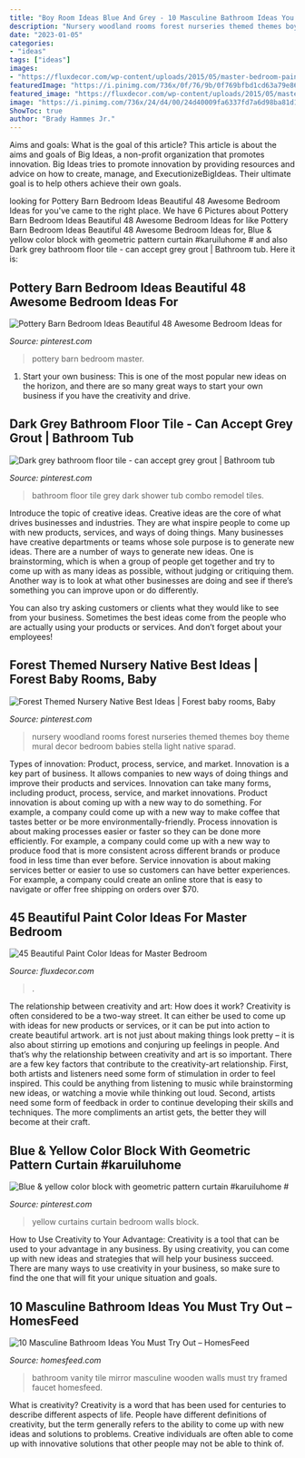```yaml
---
title: "Boy Room Ideas Blue And Grey - 10 Masculine Bathroom Ideas You Must Try Out – Homesfeed"
description: "Nursery woodland rooms forest nurseries themed themes boy theme mural decor bedroom babies stella light native sparad"
date: "2023-01-05"
categories:
- "ideas"
tags: ["ideas"]
images:
- "https://fluxdecor.com/wp-content/uploads/2015/05/master-bedroom-painting/25-master-bedroom-painting-ideas.jpg"
featuredImage: "https://i.pinimg.com/736x/0f/76/9b/0f769bfbd1cd63a79e8652a8fccf3043.jpg"
featured_image: "https://fluxdecor.com/wp-content/uploads/2015/05/master-bedroom-painting/25-master-bedroom-painting-ideas.jpg"
image: "https://i.pinimg.com/736x/24/d4/00/24d40009fa6337fd7a6d98ba81d16a10.jpg"
ShowToc: true
author: "Brady Hammes Jr."
---
```



Aims and goals: What is the goal of this article?
This article is about the aims and goals of Big Ideas, a non-profit organization that promotes innovation. Big Ideas tries to promote innovation by providing resources and advice on how to create, manage, and ExecutionizeBigIdeas. Their ultimate goal is to help others achieve their own goals.

	

		
looking for Pottery Barn Bedroom Ideas Beautiful 48 Awesome Bedroom Ideas for you've came to the right place. We have 6 Pictures about Pottery Barn Bedroom Ideas Beautiful 48 Awesome Bedroom Ideas for like Pottery Barn Bedroom Ideas Beautiful 48 Awesome Bedroom Ideas for, Blue &amp; yellow color block with geometric pattern curtain #karuiluhome # and also Dark grey bathroom floor tile - can accept grey grout | Bathroom tub. Here it is:
		
    
## Pottery Barn Bedroom Ideas Beautiful 48 Awesome Bedroom Ideas For

<img loading=lazy src="https://i.pinimg.com/736x/0f/76/9b/0f769bfbd1cd63a79e8652a8fccf3043.jpg" onerror="this.onerror=null;this.src='https://tse3.mm.bing.net/th?id=OIP.J97D0MKN1JN7DUUTp-PMmAHaLH&amp;pid=15.1';" alt="Pottery Barn Bedroom Ideas Beautiful 48 Awesome Bedroom Ideas for">

_Source: pinterest.com_

>pottery barn bedroom master. 

	

1. Start your own business: This is one of the most popular new ideas on the horizon, and there are so many great ways to start your own business if you have the creativity and drive.

    
## Dark Grey Bathroom Floor Tile - Can Accept Grey Grout | Bathroom Tub

<img loading=lazy src="https://i.pinimg.com/736x/5a/39/ba/5a39ba0a3230d806985370ef832e41e9--bathroom-floor-tiles-wall-tiles.jpg" onerror="this.onerror=null;this.src='https://tse4.mm.bing.net/th?id=OIP.v3Es_bu-EkGLZdr2lPuUKgHaKf&amp;pid=15.1';" alt="Dark grey bathroom floor tile - can accept grey grout | Bathroom tub">

_Source: pinterest.com_

>bathroom floor tile grey dark shower tub combo remodel tiles. 

	

Introduce the topic of creative ideas.
Creative ideas are the core of what drives businesses and industries. They are what inspire people to come up with new products, services, and ways of doing things. Many businesses have creative departments or teams whose sole purpose is to generate new ideas.
There are a number of ways to generate new ideas. One is brainstorming, which is when a group of people get together and try to come up with as many ideas as possible, without judging or critiquing them. Another way is to look at what other businesses are doing and see if there’s something you can improve upon or do differently.

You can also try asking customers or clients what they would like to see from your business. Sometimes the best ideas come from the people who are actually using your products or services. And don’t forget about your employees!

    
## Forest Themed Nursery Native Best Ideas | Forest Baby Rooms, Baby

<img loading=lazy src="https://i.pinimg.com/736x/ab/ae/c2/abaec202596ad5a6e90111ab3c427ea5.jpg" onerror="this.onerror=null;this.src='https://tse1.mm.bing.net/th?id=OIP.W99FrTEKc7r_Yk3Url3dpgHaJ3&amp;pid=15.1';" alt="Forest Themed Nursery Native Best Ideas | Forest baby rooms, Baby">

_Source: pinterest.com_

>nursery woodland rooms forest nurseries themed themes boy theme mural decor bedroom babies stella light native sparad. 

	

Types of innovation: Product, process, service, and market.
Innovation is a key part of business. It allows companies to new ways of doing things and improve their products and services. Innovation can take many forms, including product, process, service, and market innovations. 
Product innovation is about coming up with a new way to do something. For example, a company could come up with a new way to make coffee that tastes better or be more environmentally-friendly. Process innovation is about making processes easier or faster so they can be done more efficiently. For example, a company could come up with a new way to produce food that is more consistent across different brands or produce food in less time than ever before. Service innovation is about making services better or easier to use so customers can have better experiences. For example, a company could create an online store that is easy to navigate or offer free shipping on orders over $70.

    
## 45 Beautiful Paint Color Ideas For Master Bedroom

<img loading=lazy src="https://fluxdecor.com/wp-content/uploads/2015/05/master-bedroom-painting/25-master-bedroom-painting-ideas.jpg" onerror="this.onerror=null;this.src='https://tse1.mm.bing.net/th?id=OIP.XOwadQMYjtFOTufYBzpgJQHaKo&amp;pid=15.1';" alt="45 Beautiful Paint Color Ideas for Master Bedroom">

_Source: fluxdecor.com_

>. 

	

The relationship between creativity and art: How does it work?
Creativity is often considered to be a two-way street. It can either be used to come up with ideas for new products or services, or it can be put into action to create beautiful artwork. art is not just about making things look pretty – it is also about stirring up emotions and conjuring up feelings in people. And that’s why the relationship between creativity and art is so important.
There are a few key factors that contribute to the creativity-art relationship. First, both artists and listeners need some form of stimulation in order to feel inspired. This could be anything from listening to music while brainstorming new ideas, or watching a movie while thinking out loud. Second, artists need some form of feedback in order to continue developing their skills and techniques. The more compliments an artist gets, the better they will become at their craft.

    
## Blue &amp; Yellow Color Block With Geometric Pattern Curtain #karuiluhome #

<img loading=lazy src="https://i.pinimg.com/736x/24/d4/00/24d40009fa6337fd7a6d98ba81d16a10.jpg" onerror="this.onerror=null;this.src='https://tse3.mm.bing.net/th?id=OIP.E9QHKAMpalrG67aWNHEPyQHaLG&amp;pid=15.1';" alt="Blue &amp; yellow color block with geometric pattern curtain #karuiluhome #">

_Source: pinterest.com_

>yellow curtains curtain bedroom walls block. 

	

How to Use Creativity to Your Advantage:
Creativity is a tool that can be used to your advantage in any business. By using creativity, you can come up with new ideas and strategies that will help your business succeed. There are many ways to use creativity in your business, so make sure to find the one that will fit your unique situation and goals.

    
## 10 Masculine Bathroom Ideas You Must Try Out – HomesFeed

<img loading=lazy src="http://homesfeed.com/wp-content/uploads/2019/07/glossy-watery-blue-tile-walls-wooden-bathroom-vanity-with-white-countertop-and-sink-wooden-stool-black-framed-mirror-faucet-and-towel-hangers.jpg" onerror="this.onerror=null;this.src='https://tse4.mm.bing.net/th?id=OIP.N5xCtVcMeVKKCkCeCsZV9wHaKy&amp;pid=15.1';" alt="10 Masculine Bathroom Ideas You Must Try Out – HomesFeed">

_Source: homesfeed.com_

>bathroom vanity tile mirror masculine wooden walls must try framed faucet homesfeed. 

	

What is creativity?
Creativity is a word that has been used for centuries to describe different aspects of life. People have different definitions of creativity, but the term generally refers to the ability to come up with new ideas and solutions to problems. Creative individuals are often able to come up with innovative solutions that other people may not be able to think of.

